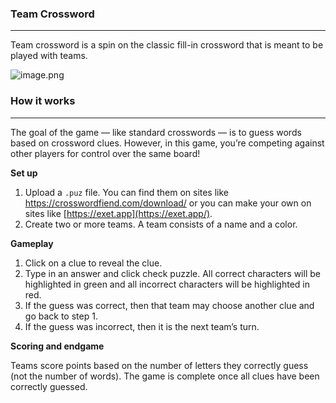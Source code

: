 ### Team Crossword

---

Team crossword is a spin on the classic fill-in crossword that is meant to be played with teams.

![image.png](attachment:fc45072a-3702-4d63-b66c-fe0d55b60711:image.png)

### How it works

---

The goal of the game — like standard crosswords — is to guess words based on crossword clues. However, in this game, you’re competing against other players for control over the same board!

**Set up**

1. Upload a `.puz` file. You can find them on sites like https://crosswordfiend.com/download/ or you can make your own on sites like [https://exet.app](https://exet.app/).
2. Create two or more teams. A team consists of a name and a color.

**Gameplay**

1. Click on a clue to reveal the clue.
2. Type in an answer and click check puzzle. All correct characters will be highlighted in green and all incorrect characters will be highlighted in red.
3. If the guess was correct, then that team may choose another clue and go back to step 1.
4. If the guess was incorrect, then it is the next team’s turn.

**Scoring and endgame**

Teams score points based on the number of letters they correctly guess (not the number of words). The game is complete once all clues have been correctly guessed.

